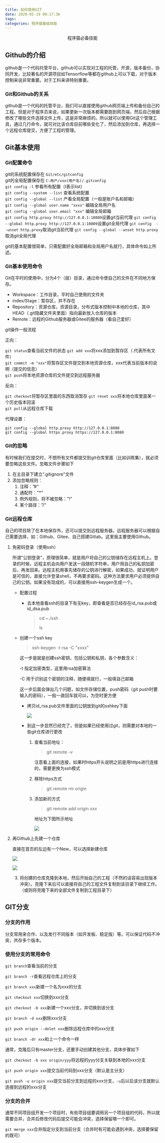 ```yaml
---
title: 如何使用GIT
date: 2020-05-19 00:17:36
tags:
categories: 程序猿基础技能
---
```

<p align="center">
    程序猿必备技能
</p>
<!--more-->

## Github的介绍

github是一个代码托管平台，github可以实现对工程的托管，开源，版本备份，协同开发，比较著名的开源项目如Tensorflow等都在github上可以下载，对于版本控制来说非常重要。对于工科来讲特别重要。

### Git和Github的关系

github是一个代码的托管平台，我们可以直接使用github网页端上传和备份自己的工程。但是对于程序员来说，如果更新一次版本都需要跑到网页端，然后自己根据修改了哪些文件选择文件上传，这是非常麻烦的。所以就可以使用Git这个管理工具，通过几行命令，就可对比该仓库目前哪些变化了，然后添加到仓库，再选择一个远程仓库提交，方便了工程的管理。
## Git基本使用
### Git配置命令
git的系统配置保存在 `Git/etc/gitconfig`  
git的全局配置保存在 `C:用户/xxx(用户名)/.gitconfig`  
`git config -l` 参看所有配置（l表示list）  
`git config --system --list` 查看系统配置  
`git config --global --list` 产看全局配置（一般是账户名和邮箱）  
`git config --global user.name "xxxx"` 编辑全局用户名  
`git config --global user.email "xxx"` 编辑全局邮箱  
`git config http.proxy http://127.0.0.1:10809`设置git当前代理
`git config --global http.proxy http://127.0.0.1:10809`设置git全局代理
`git config  --unset http.proxy`取消git当前代理
`git config --global --unset http.proxy`取消git全局代理

git的基本配置很简单，只需配置好全局邮箱和全局用户名就行，具体命令如上所述。
### Git基本使用命令
Git在平时的使用中，分为4个（层）目录，通过命令使自己的文件在不同地方保存。

* Workspace：工作目录，平时自己使用的文件夹
* index/Stage：暂存区，并不存在
* Repository：资源仓库，资源目录，分布式版本控制中本地的仓库，其中HEAD（.git隐藏文件夹里面）指向最新放入仓库的版本
* Remote：远程的Github服务器或Gitee的服务器（看自己爱好）

git操作一般流程

正向：

`git status`查看当前文件的状态
`git add xxx`将xxx添加到暂存区（.代表所有文件）  
`git commit -m "xxx"`将暂存区文件提交到本地资源仓库，xxx代表当前版本的说明（提交的信息）  
`git push`将本地资源仓库的文件提交到远程服务器

反向：

`git checkout`将暂存区里面的东西取消暂存 
`git reset xxx`将本地仓库里面某一个历史版本回滚  
`git pull`从远程仓库下载  

代理设置：

```shell
git config --global http.proxy http://127.0.0.1:8080
git config --global https.proxy https://127.0.0.1:8080
```

### Git的忽略

有时候我们在提交时，不想所有文件都提交到git仓库里面（比如训练集），就必须要忽略这些文件。忽略文件步骤如下

1. 在主目录下建立“.gitignore"文件
2. 添加忽略规则：
   1. 注释：”#“
   2. 通配符："*"
   3. 例外规则，将不被忽略：”!”
   4. 某个路径：”/“

### Git远程仓库

自己的项目除了在本地保存外，还可以提交到远程服务器。远程服务器可以根据自己需要选择，如：Github、Gitee、自己搭建Gitlab。这里我主要使用Github。

1. 免密码登录（使用ssh）

   所谓"公钥登录"，原理很简单，就是用户将自己的公钥储存在远程主机上。登录的时候，远程主机会向用户发送一段随机字符串，用户用自己的私钥加密后，再发回来。远程主机用事先储存的公钥进行解密，如果成功，就证明用户是可信的，直接允许登录shell，不再要求密码。这种方法要求用户必须提供自己的公钥。如果没有现成的，可以直接用ssh-keygen生成一个。

   * 配置过程

     * 去本地查看ssh的目录下有无key，即查看是否已经存在id_rsa.pub或id_dsa.pub

       > cd ~./ssh
       >
       > ls
     
   * 创建一个ssh key

     > ssh-keygen -t rsa -C "xxxx"

     这一步是就是创建ssh密钥，包括公钥和私钥，各个参数含义：

     -t 指定加密类型，这里用rsa加密算法

     -C 用于识别这个密钥的注释，随便填就行，一般填自己邮箱

     这一步后面会弹出几个问题，如文件存储位置，push密码（git push时要输入的密码），一般一直回车就可以，为空时更方便

     * 拷贝id_rsa.pub文件里面的公钥放到git的sshkey下面

       ![](https://pic-1302177449.cos.ap-chongqing.myqcloud.com//blog_pic/20210308193100.png)
       
     * 到这一步显然已经完了，但是如果已经使用过git，则需要对本地的一些git仓库进行更改

       1. 查看当前地址：

          > git remote -v

          注意看上面的连接，如果时https开头说明之前是用https进行连接的，需要更换为ssh模式

       2. 移除https方式

          > git remote rm origin

       3. 添加新的方式

          > git remote add origin xxx

          地址为下图所示地址

          ![](https://pic-1302177449.cos.ap-chongqing.myqcloud.com//blog_pic/20210308193119.png)

2. 再Github上先建一个仓库

   直接在首页的左边有一个New，可以选择新建仓库

   ![](https://pic-1302177449.cos.ap-chongqing.myqcloud.com//blog_pic/20210308193127.png)

   ![](https://pic-1302177449.cos.ap-chongqing.myqcloud.com//blog_pic/20210308193205.png)

   3. 将创建的仓库克隆到本地，然后开始自己的工程（不然的话容易出现版本冲突）。克隆下来后可以直接将自己的工程文件复制到该目录下继续工作。（或则将克隆下来的全部文件复制到工程目录下）

## GIT分支

### 分支的作用

分支常用来合作、以及发行不同版本（如开发板、稳定版）等。可以保证代码不冲突，共存多个版本。

### 使用分支的常用命令

`git branch`查看当前的分支

`git branch -r`查看远程仓库上的分支

`git branch xxx`新建一个名为xxx的分支

`git checkout xxx`切换到xxx分支

`git checkout -b xxx`新建一个xxx分支，并切换到该分支

`git branch -d xxx`删除xxx分支

`git push origin --delet xxx`删除远程仓库中的xxx分支

`git branch -dr xxx`和上一个命令一样

通常，克隆后只有master分支，还要手动创建其他分支，具体步骤如下

`git checkout -b xxx origin/yyy`将远程的yyy分支关联到本地的xxx分支

`git push origin xxx`提交当前代码到xxx分支（默认是主分支）

`git push -u origin xxx`提交当前分支到远程的xxx分支，`-u`后以后该分支就默认连接到远程的xxx分支

### 分支的合并

通常不同项目组开发一个项目时，有些项目组要调用另一个项目组的代码，所以就需要合并，合并后修改代码后提交可能会冲突，选择保留哪一个即可。

`git merge xxx`合并指定分支到当前分支（合并时有可能会遇到冲突，选择要保留的既可）